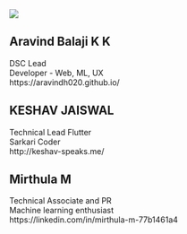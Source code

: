 <img src="https://github.com/dsc-srmrmp/dsc-srmrmp.github.io/blob/master/assets/DSC%20SRM%20IST,%20Ramapuram%20Campus%20Logo%20x1.png?raw=true">

<h2>Aravind Balaji K K</h2> 
<p> DSC Lead <br> Developer - Web, ML, UX <br> https://aravindh020.github.io/ </p>

<h2>KESHAV JAISWAL</h2> 
<p> Technical Lead Flutter<br> Sarkari Coder<br> http://keshav-speaks.me/ </p>

<h2>Mirthula M</h2> 
<p> Technical Associate and PR <br> Machine learning enthusiast <br> https://linkedin.com/in/mirthula-m-77b1461a4 </p>


